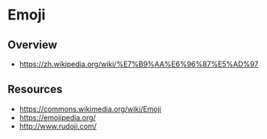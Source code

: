 # Emoji


## Overview

- https://zh.wikipedia.org/wiki/%E7%B9%AA%E6%96%87%E5%AD%97


## Resources

- https://commons.wikimedia.org/wiki/Emoji
- https://emojipedia.org/
- http://www.rudoji.com/
